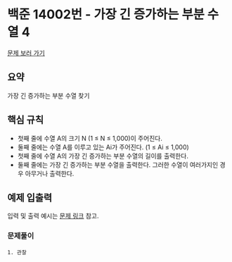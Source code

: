 # 백준 14002번 - 가장 긴 증가하는 부분 수열 4

[문제 보러 가기](https://www.acmicpc.net/problem/14002)

## 요약

가장 긴 증가하는 부분 수열 찾기

## 핵심 규칙

- 첫째 줄에 수열 A의 크기 N (1 ≤ N ≤ 1,000)이 주어진다.
- 둘째 줄에는 수열 A를 이루고 있는 Ai가 주어진다. (1 ≤ Ai ≤ 1,000)
- 첫째 줄에 수열 A의 가장 긴 증가하는 부분 수열의 길이를 출력한다.
- 둘째 줄에는 가장 긴 증가하는 부분 수열을 출력한다. 그러한 수열이 여러가지인 경우 아무거나 출력한다.

## 예제 입출력

입력 및 출력 예시는 [문제 링크](https://www.acmicpc.net/problem/14002) 참고.

### 문제풀이

`1. 관찰`

